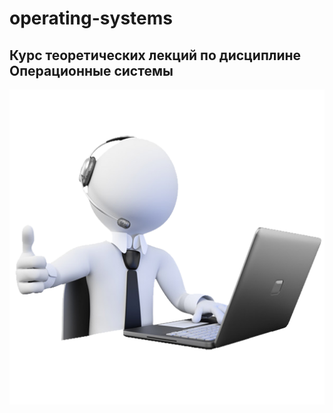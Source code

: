 # operating-systems

## Курс теоретических лекций по дисциплине Операционные системы
![GitHub Logo](https://github.com/Denis-Source/operating-systems/blob/master/1.%20%D0%9F%D0%BE%D0%BD%D1%8F%D1%82%D0%B8%D0%B5%20%D0%BE%D1%81%20%D0%B8%20%D0%BA%D0%BE%D0%BC%D0%BF%D1%8C%D1%8E%D1%82%D0%B5%D1%80%D0%B0/%D0%9A%D0%BE%D1%80%D1%82%D0%B8%D0%BD%D0%BA%D0%B5/13.png)

